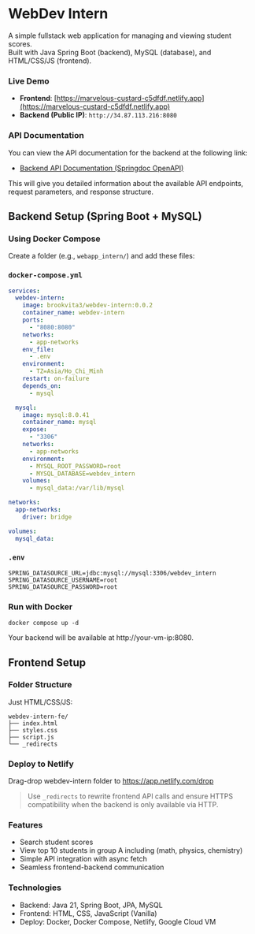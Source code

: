 # WebDev Intern
A simple fullstack web application for managing and viewing student scores.  
Built with Java Spring Boot (backend), MySQL (database), and HTML/CSS/JS (frontend).

### Live Demo
- **Frontend**: [https://marvelous-custard-c5dfdf.netlify.app](https://marvelous-custard-c5dfdf.netlify.app)
- **Backend (Public IP)**: `http://34.87.113.216:8080`


### API Documentation

You can view the API documentation for the backend at the following link:

- [Backend API Documentation (Springdoc OpenAPI)](http://34.87.113.216:8080/swagger-ui/index.html)

This will give you detailed information about the available API endpoints, request parameters, and response structure.


## Backend Setup (Spring Boot + MySQL)
### Using Docker Compose

Create a folder (e.g., `webapp_intern/`) and add these files:

### `docker-compose.yml`

```yaml
services:
  webdev-intern:
    image: brookvita3/webdev-intern:0.0.2
    container_name: webdev-intern
    ports:
      - "8080:8080"
    networks:
      - app-networks
    env_file:
      - .env
    environment:
      - TZ=Asia/Ho_Chi_Minh
    restart: on-failure
    depends_on:
      - mysql

  mysql:
    image: mysql:8.0.41
    container_name: mysql
    expose:
      - "3306"
    networks:
      - app-networks
    environment:
      - MYSQL_ROOT_PASSWORD=root
      - MYSQL_DATABASE=webdev_intern
    volumes:
      - mysql_data:/var/lib/mysql

networks:
  app-networks:
    driver: bridge

volumes:
  mysql_data:
```
### `.env`
```dotenv
SPRING_DATASOURCE_URL=jdbc:mysql://mysql:3306/webdev_intern
SPRING_DATASOURCE_USERNAME=root
SPRING_DATASOURCE_PASSWORD=root
```
### Run with Docker
```commandline
docker compose up -d
```
Your backend will be available at http://your-vm-ip:8080.


## Frontend Setup
### Folder Structure
Just HTML/CSS/JS:

````text
webdev-intern-fe/
├── index.html
├── styles.css
├── script.js
└── _redirects
````
### Deploy to Netlify
Drag-drop webdev-intern folder to https://app.netlify.com/drop
> Use `_redirects` to rewrite frontend API calls and ensure HTTPS compatibility when the backend is only available via HTTP.

### Features
- Search student scores
- View top 10 students in group A including (math, physics, chemistry)
- Simple API integration with async fetch
- Seamless frontend-backend communication

### Technologies
- Backend: Java 21, Spring Boot, JPA, MySQL
- Frontend: HTML, CSS, JavaScript (Vanilla)
- Deploy: Docker, Docker Compose, Netlify, Google Cloud VM